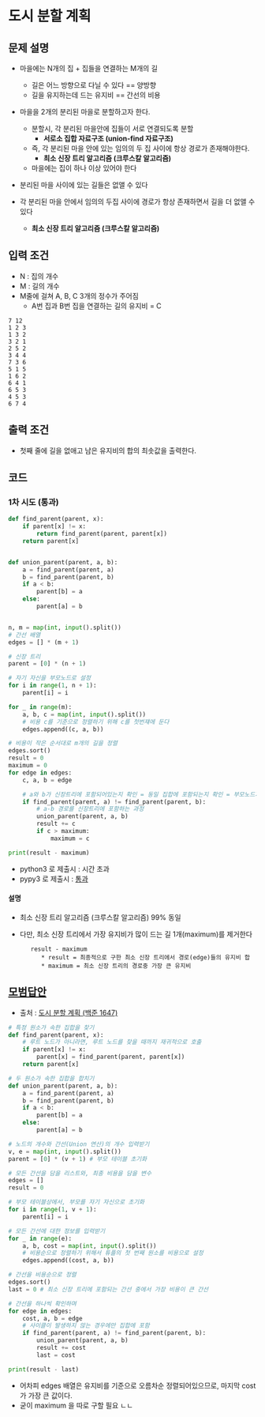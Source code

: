 # 도시 분할 계획

## 문제 설명

- 마을에는 N개의 집 + 집들을 연결하는 M개의 길
    - 길은 어느 방향으로 다닐 수 있다 == 양방향
    - 길을 유지하는데 드는 유지비 == 간선의 비용

- 마을을 2개의 분리된 마을로 분할하고자 한다.
    - 분할시, 각 분리된 마을안에 집들이 서로 연결되도록 분할
        - **서로소 집합 자료구조 (union-find 자료구조)**
    - 즉, 각 분리된 마을 안에 있는 임의의 두 집 사이에 항상 경로가 존재해야한다.
        - **최소 신장 트리 알고리즘 (크루스칼 알고리즘)**
    - 마을에는 집이 하나 이상 있어야 한다

- 분리된 마을 사이에 있는 길들은 없앨 수 있다
- 각 분리된 마을 안에서 임의의 두집 사이에 경로가 항상 존재하면서 길을 더 없앨 수 있다
    - **최소 신장 트리 알고리즘 (크루스칼 알고리즘)**

## 입력 조건

- N : 집의 개수
- M : 길의 개수
- M줄에 걸쳐 A, B, C 3개의 정수가 주어짐
    - A번 집과 B번 집을 연결하는 길의 유지비 = C

```
7 12
1 2 3
1 3 2
3 2 1
2 5 2
3 4 4
7 3 6
5 1 5
1 6 2
6 4 1
6 5 3
4 5 3
6 7 4

```

## 출력 조건

- 첫째 줄에 길을 없애고 남은 유지비의 합의 최솟값을 출력한다.

## 코드

### 1차 시도 (통과)

```python
def find_parent(parent, x):
    if parent[x] != x:
        return find_parent(parent, parent[x])
    return parent[x]


def union_parent(parent, a, b):
    a = find_parent(parent, a)
    b = find_parent(parent, b)
    if a < b:
        parent[b] = a
    else:
        parent[a] = b


n, m = map(int, input().split())
# 간선 배열
edges = [] * (m + 1)

# 신장 트리
parent = [0] * (n + 1)

# 자기 자신을 부모노드로 설정
for i in range(1, n + 1):
    parent[i] = i

for _ in range(m):
    a, b, c = map(int, input().split())
    # 비용 c를 기준으로 정렬하기 위해 c를 첫번쟤에 둔다
    edges.append((c, a, b))

# 비용이 작은 순서대로 m개의 길을 정렬
edges.sort()
result = 0
maximum = 0
for edge in edges:
    c, a, b = edge

    # a와 b가 신장트리에 포함되어있는지 확인 = 동일 집합에 포함되는지 확인 = 부모노드가 같은지 확인
    if find_parent(parent, a) != find_parent(parent, b):
        # a-b 경로를 신장트리에 포함하는 과정
        union_parent(parent, a, b)
        result += c
        if c > maximum:
            maximum = c

print(result - maximum)
```

- python3 로 제출시 : 시간 초과
- pypy3 로 제출시 : [통과](https://www.acmicpc.net/status?from_mine=1&problem_id=1647&user_id=guswns3371)

#### 설명

- 최소 신장 트리 알고리즘 (크루스칼 알고리즘) 99% 동일
- 다만, 최소 신장 트리에서 가장 유지비가 많이 드는 길 1개(maximum)를 제거한다
        
         result - maximum
            * result = 최종적으로 구한 최소 신장 트리에서 경로(edge)들의 유지비 합
            * maximum = 최소 신장 트리의 경로중 가장 큰 유지비 
## [모범답안](https://github.com/ndb796/python-for-coding-test/blob/master/10/8.py)

- 출처 : [도시 분할 계획 (백준 1647)](https://www.acmicpc.net/problem/1647)

```python
# 특정 원소가 속한 집합을 찾기
def find_parent(parent, x):
    # 루트 노드가 아니라면, 루트 노드를 찾을 때까지 재귀적으로 호출
    if parent[x] != x:
        parent[x] = find_parent(parent, parent[x])
    return parent[x]

# 두 원소가 속한 집합을 합치기
def union_parent(parent, a, b):
    a = find_parent(parent, a)
    b = find_parent(parent, b)
    if a < b:
        parent[b] = a
    else:
        parent[a] = b

# 노드의 개수와 간선(Union 연산)의 개수 입력받기
v, e = map(int, input().split())
parent = [0] * (v + 1) # 부모 테이블 초기화

# 모든 간선을 담을 리스트와, 최종 비용을 담을 변수
edges = []
result = 0

# 부모 테이블상에서, 부모를 자기 자신으로 초기화
for i in range(1, v + 1):
    parent[i] = i

# 모든 간선에 대한 정보를 입력받기
for _ in range(e):
    a, b, cost = map(int, input().split())
    # 비용순으로 정렬하기 위해서 튜플의 첫 번째 원소를 비용으로 설정
    edges.append((cost, a, b))

# 간선을 비용순으로 정렬
edges.sort()
last = 0 # 최소 신장 트리에 포함되는 간선 중에서 가장 비용이 큰 간선

# 간선을 하나씩 확인하며
for edge in edges:
    cost, a, b = edge
    # 사이클이 발생하지 않는 경우에만 집합에 포함
    if find_parent(parent, a) != find_parent(parent, b):
        union_parent(parent, a, b)
        result += cost
        last = cost

print(result - last)
```

- 어차피 edges 배열은 유지비를 기준으로 오름차순 정렬되어있으므로, 마지막 cost 가 가장 큰 값이다.
- 굳이 maximum 을 따로 구할 필요 ㄴㄴ